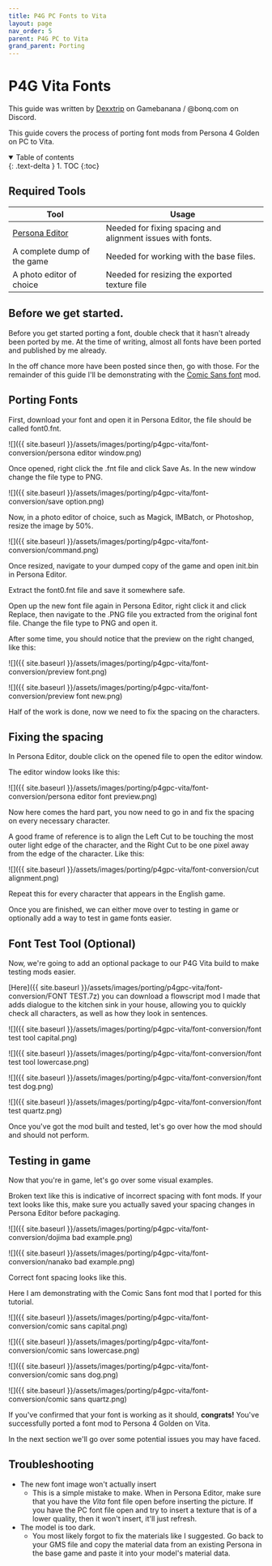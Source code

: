 ```yaml
---
title: P4G PC Fonts to Vita
layout: page
nav_order: 5
parent: P4G PC to Vita
grand_parent: Porting
---
```


# P4G Vita Fonts
This guide was written by [Dexxtrip](https://gamebanana.com/members/2225195) on Gamebanana / @bonq.com on Discord.

This guide covers the process of porting font mods from Persona 4 Golden on PC to Vita.

<details open markdown="block">
  <summary>
    Table of contents
  </summary>
  {: .text-delta }
1. TOC
{:toc}
</details>

## Required Tools

| Tool      | Usage |
| ----------- | ----------- |
| [Persona Editor](https://github.com/Secre-C/PersonaEditor)      | Needed for fixing spacing and alignment issues with fonts.      |
| A complete dump of the game      | Needed for working with the base files.      |
| A photo editor of choice      | Needed for resizing the exported texture file   |

## Before we get started.

Before you get started porting a font, double check that it hasn't already been ported by me. At the time of writing, almost all fonts have been ported and published by me already. 

In the off chance more have been posted since then, go with those. For the remainder of this guide I'll be demonstrating with the [Comic Sans font](https://gamebanana.com/mods/50869) mod.

## Porting Fonts

First, download your font and open it in Persona Editor, the file should be called font0.fnt. 

![]({{ site.baseurl }}/assets/images/porting/p4gpc-vita/font-conversion/persona editor window.png)

Once opened, right click the .fnt file and click Save As. In the new window change the file type to PNG.

![]({{ site.baseurl }}/assets/images/porting/p4gpc-vita/font-conversion/save option.png)

Now, in a photo editor of choice, such as Magick, IMBatch, or Photoshop, resize the image by 50%.

![]({{ site.baseurl }}/assets/images/porting/p4gpc-vita/font-conversion/command.png)

Once resized, navigate to your dumped copy of the game and open init.bin in Persona Editor. 

Extract the font0.fnt file and save it somewhere safe.

Open up the new font file again in Persona Editor, right click it and click Replace, then navigate to the .PNG file you extracted from the original font file. Change the file type to PNG and open it.

After some time, you should notice that the preview on the right changed, like this:

![]({{ site.baseurl }}/assets/images/porting/p4gpc-vita/font-conversion/preview font.png)

![]({{ site.baseurl }}/assets/images/porting/p4gpc-vita/font-conversion/preview font new.png)

Half of the work is done, now we need to fix the spacing on the characters.

## Fixing the spacing

In Persona Editor, double click on the opened file to open the editor window.

The editor window looks like this:

![]({{ site.baseurl }}/assets/images/porting/p4gpc-vita/font-conversion/persona editor font preview.png)

Now here comes the hard part, you now need to go in and fix the spacing on every necessary character.

A good frame of reference is to align the Left Cut to be touching the most outer light edge of the character, and the Right Cut to be one pixel away from the edge of the character. Like this:

![]({{ site.baseurl }}/assets/images/porting/p4gpc-vita/font-conversion/cut alignment.png)

Repeat this for every character that appears in the English game.

Once you are finished, we can either move over to testing in game or optionally add a way to test in game fonts easier.

## Font Test Tool (Optional)

Now, we're going to add an optional package to our P4G Vita build to make testing mods easier. 

[Here]({{ site.baseurl }}/assets/images/porting/p4gpc-vita/font-conversion/FONT TEST.7z) you can download a flowscript mod I made that adds dialogue to the kitchen sink in your house, allowing you to quickly check all characters, as well as how they look in sentences. 

![]({{ site.baseurl }}/assets/images/porting/p4gpc-vita/font-conversion/font test tool capital.png)

![]({{ site.baseurl }}/assets/images/porting/p4gpc-vita/font-conversion/font test tool lowercase.png)

![]({{ site.baseurl }}/assets/images/porting/p4gpc-vita/font-conversion/font test dog.png)

![]({{ site.baseurl }}/assets/images/porting/p4gpc-vita/font-conversion/font test quartz.png)

Once you've got the mod built and tested, let's go over how the mod should and should not perform.

## Testing in game

Now that you're in game, let's go over some visual examples.

Broken text like this is indicative of incorrect spacing with font mods. If your text looks like this, make sure you actually saved your spacing changes in Persona Editor before packaging.

![]({{ site.baseurl }}/assets/images/porting/p4gpc-vita/font-conversion/dojima bad example.png)

![]({{ site.baseurl }}/assets/images/porting/p4gpc-vita/font-conversion/nanako bad example.png)

Correct font spacing looks like this. 

Here I am demonstrating with the Comic Sans font mod that I ported for this tutorial.

![]({{ site.baseurl }}/assets/images/porting/p4gpc-vita/font-conversion/comic sans capital.png)

![]({{ site.baseurl }}/assets/images/porting/p4gpc-vita/font-conversion/comic sans lowercase.png)

![]({{ site.baseurl }}/assets/images/porting/p4gpc-vita/font-conversion/comic sans dog.png)

![]({{ site.baseurl }}/assets/images/porting/p4gpc-vita/font-conversion/comic sans quartz.png)

If you've confirmed that your font is working as it should, **congrats!** You've successfully ported a font mod to Persona 4 Golden on Vita.

In the next section we'll go over some potential issues you may have faced.

## Troubleshooting

* The new font image won't actually insert
  * This is a simple mistake to make. When in Persona Editor, make sure that you have the *Vita* font file open before inserting the picture. If you have the PC font file open and try to insert a texture that is of a lower quality, then it won't insert, it'll just refresh.
* The model is too dark.
  * You most likely forgot to fix the materials like I suggested. Go back to your GMS file and copy the material data from an existing Persona in the base game and paste it into your model's material data.






